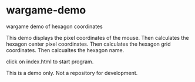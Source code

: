 # wargame-demo
wargame demo of hexagon coordinates

This demo displays the pixel coordinates of the mouse.
Then calculates the hexagon center pixel coordinates.
Then calculates the hexagon grid coordinates.
Then calcualtes the hexagon name.

click on index.html to start program.

This is a demo only.  Not a repository for development.
